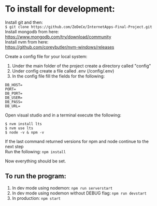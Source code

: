 To install for development:
===
Install git and then:  
`$ git clone https://github.com/ZeDeCe/InternetApps-Final-Project.git`  
Install mongodb from here:  
https://www.mongodb.com/try/download/community  
Install nvm from here:  
https://github.com/coreybutler/nvm-windows/releases  

Create a config file for your local system:
1. Under the main folder of the project create a directory called "config"
2. Under config create a file called .env (/config/.env)
3. In the config file fill the fields for the following:
```
DB_HOST=
PORT=
DB_PORT=
DB_USER=
DB_PASS=
DB_URL=
```

Open visual studio and in a terminal execute the following:
```
$ nvm install lts
$ nvm use lts
$ node -v & npm -v
```
If the last command returned versions for npm and node continue to the next step  
Run the following:
`npm install`

Now everything should be set.  
  
To run the program:
---
1. In dev mode using nodemon: `npm run serverstart`
2. In dev mode using nodemon without DEBUG flag: `npm run devstart`
3. In production: `npm start`
